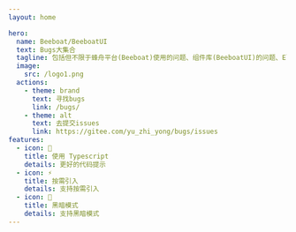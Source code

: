 ```yaml
---
layout: home

hero:
  name: Beeboat/BeeboatUI
  text: Bugs大集合
  tagline: 包括但不限于蜂舟平台(Beeboat)使用的问题、组件库(BeeboatUI)的问题、ElementPlus以及vue3相关问题
  image: 
    src: /logo1.png
  actions:
    - theme: brand
      text: 寻找bugs
      link: /bugs/
    - theme: alt
      text: 去提交issues
      link: https://gitee.com/yu_zhi_yong/bugs/issues
features:
  - icon: 🔑
    title: 使用 Typescript
    details: 更好的代码提示
  - icon: ⚡
    title: 按需引入
    details: 支持按需引入
  - icon: 🌙
    title: 黑暗模式
    details: 支持黑暗模式
---
```

